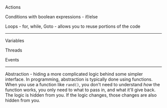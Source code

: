 Actions

Conditions with boolean expressions - if/else

Loops - for, while, Goto - allows you to reuse portions of the code

---

Variables

Threads

Events

---

Abstraction - hiding a more complicated logic behind some simpler interface. In programming, abstraction is typically done using functions. When you use a function like `rand()`, you don't need to understand _how_ the function works, you only need to what to pass in, and what it'll give back. The logic is hidden from you. If the logic changes, those changes are also hidden from you.
